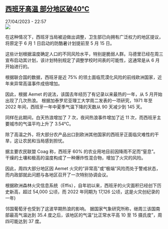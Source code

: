 <!--1682630103000-->
[西班牙高温 部分地区破40℃](https://www.rfi.fr/cn/%E6%AC%A7%E6%B4%B2/20230427-%E8%A5%BF%E7%8F%AD%E7%89%99%E9%AB%98%E6%B8%A9-%E9%83%A8%E5%88%86%E5%9C%B0%E5%8C%BA%E7%A0%B440%E2%84%83)
------

<div>27/04/2023 - 22:57</div><img src="https://s.rfi.fr/media/display/040a0e8a-e53e-11ed-b43f-005056a90284/w:1280/p:16x9/870x489_sc_000-33dw4nv.png"><p><strong></strong></p><div><p>在这种情况下，西班牙当局被迫做出调整，卫生部已向拥有广泛权力的地区提议，将原定于 6 月 1 日启动的防酷暑计划提前至 5 月 15 日。</p><p>这些计划根据温度确定人口的不同风险水平，特别是脆弱人群。马德里已经在周三宣布启动其计划，该计划特别规定了调整学校时间表的可能性，这通常是从 6 月开始进行的。</p><p>根据联合国的数据，西班牙是近 75% 的领土面临荒漠化风险的前线欧洲国家，近年来异常高温事件成倍增加。</p><p>因此，根据 Aemet 的说法，该国去年经历了有记录以来最热的一年，从 5 月开始出现了几次热浪。 根据加泰罗尼亚理工大学周二发表的一项研究，1971 年至 2022 年间，西班牙一年中夏季气温下降的天数从 90 天减少到 145 天。</p><p>同样在此期间，白天热浪增加了 7 次，夜间热浪事件增加了近 11 次，而西班牙主要城市的气温平均上升了 3.54°C。</p><p>除了高温之外，将大部分农产品出口到欧洲其他国家的西班牙正面临灾难性的干旱，这让农民和当局感到担忧。</p><p>据主要农民联盟 Coag 称，西班牙 60% 的农业用地目前因降雨不足而“窒息”。 干燥的土壤和极高的温度构成了一种爆炸性混合物，增加了火灾的风险。</p><p>因此，周四大部分地区因 Aemet 火灾的“非常高”或“极端”风险而处于警戒状态，而内政部就此问题与各地区召开了一次特别协调会议。</p><p>根据欧洲森林火灾信息系统（Effis），自年初以来，西班牙的火灾面积已经创下历史新高，超过 54,000 公顷，而 2022 年同期为 17,126 公顷，这是火灾创纪录的一年)</p><p>邻国葡萄牙也受到了这波早期热浪的影响。 据国家气象研究所称，继周三该国南部最高气温达到 35.4 度之后，该地区的气温“比正常水平高 10 至 15 摄氏度”，周四可能达到 37 度。</p><p> </p><div data-selfpromo-newsletter></div><div data-selfpromo-app></div></div>
